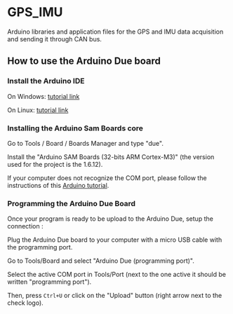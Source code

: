# GPS_IMU
Arduino libraries and application files for the GPS and IMU data acquisition and sending it through CAN bus. 

## How to use the Arduino Due board
### Install the Arduino IDE
On Windows: [tutorial link](https://www.arduino.cc/en/guide/windows#)

On Linux: [tutorial link](https://www.arduino.cc/en/guide/linux#)

### Installing the Arduino Sam Boards core

Go to Tools / Board / Boards Manager and type "due".

Install the "Arduino SAM Boards (32-bits ARM Cortex-M3)" (the version used for the project is the 1.6.12).

If your computer does not recognize the COM port, please follow the instructions of this [Arduino tutorial](https://www.arduino.cc/en/Guide/ArduinoDue).

### Programming the Arduino Due Board
Once your program is ready to be upload to the Arduino Due, setup the connection :

Plug the Arduino Due board to your computer with a micro USB cable with the programming port.

Go to Tools/Board and select "Arduino Due (programming port)".

Select the active COM port in Tools/Port (next to the one active it should be written "programming port").

Then, press ```Ctrl+U``` or click on the "Upload" button (right arrow next to the check logo).
